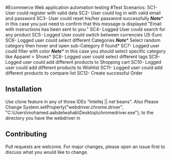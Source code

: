 #Ecommerce Web application automation testing 
#Test Scenarios:
SC1- User could register with valid data
SC2- User could log in with valid email and password
SC3- User could reset his/her password successfully
***Note**** in this case you just need to confirm that this message is displayed "Email with instructions has been sent to you."
SC4- Logged User could search for any product
SC5- Logged User could switch between currencies US-Euro
SC6- Logged user could select different Categories
***Note**** Select random category then hover and open sub-Category if found*
SC7- Logged user could filter with color
***Note**** in this case you should select specific category like Apparel > Shoes*
SC8- Logged user could select different tags
SC9- Logged user could add different products to Shopping cart
SC10- Logged user could add different products to Wishlist
SC11- Logged user could add different products to compare list
SC12- Create successful Order

## Installation

Use clone feature in any of those IDEs "Intellej || net beans".
Also Please Change System.setProperty("webdriver.chrome.driver", "C:\\Users\\mohamed.aabdelwahab\\Desktop\\chromedriver.exe"); 
to the directory you have the webdriver in 



## Contributing
Pull requests are welcome. For major changes, please open an issue first to discuss what you would like to change.

